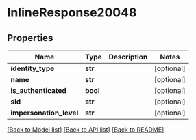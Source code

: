 # InlineResponse20048

## Properties
Name | Type | Description | Notes
------------ | ------------- | ------------- | -------------
**identity_type** | **str** |  | [optional] 
**name** | **str** |  | [optional] 
**is_authenticated** | **bool** |  | [optional] 
**sid** | **str** |  | [optional] 
**impersonation_level** | **str** |  | [optional] 

[[Back to Model list]](../README.md#documentation-for-models) [[Back to API list]](../README.md#documentation-for-api-endpoints) [[Back to README]](../README.md)


